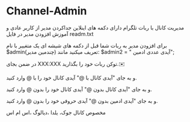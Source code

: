 # Channel-Admin
مدیریت کانال با ربات تلگرام دارای دکمه های اینلاین جداکردن مدیر از کاربر عادی و آموزش افزودن مدیر در فایل readm.txt

برای افزودن مدیر به ربات شما قبل از دکمه های شیشه ای یک متغییر با نام 
$admin(چندمین مدیر) 
تعریف میکنید مانند:
$admin2 = " آیدی عددی ادمین";

در ضمن بجای XXX:XXX توکن ربات خود را بگذارید.✉️

و به جای "آیدی کانال با @" آیدی کانال خود را با @ وارد کنید.

و به جای "آیدی کانال بدون @" آیدی کانال خود را بدون @ وارد کنید.

و به جای "آیدی ادمین بدون @" آیدی حروفی خود را بدون @ وارد کنید.


مخصوص کانال جوک، یلدا ،دیالوگ ،اس ام اس
